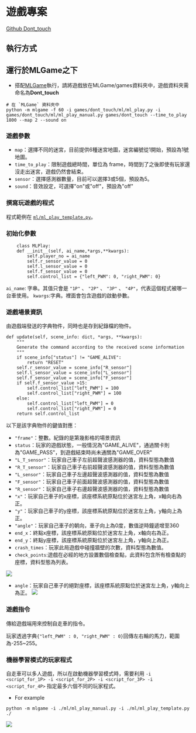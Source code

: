 # 遊戲專案
[Github Dont_touch](https://github.com/yen900611/Dont_touch)

## 執行方式
## 運行於MLGame之下
* 搭配[MLGame](https://github.com/PAIA-Playful-AI-Arena/MLGame)執行，請將遊戲放在MLGame/games資料夾中，遊戲資料夾需命名為**Dont_touch**
```
# 在 `MLGame` 資料夾中
python -m mlgame -f 60 -i games/dont_touch/ml/ml_play.py -i games/dont_touch/ml/ml_play_manual.py games/dont_touch --time_to_play 1800 --map 2 --sound on
```
### 遊戲參數
* `map`：選擇不同的迷宮，目前提供6種迷宮地圖，迷宮編號從1開始，預設為1號地圖。
* `time_to_play`：限制遊戲總時間，單位為 frame，時間到了之後即使有玩家還沒走出迷宮，遊戲仍然會結束。
* `sensor`：選擇感測器數量，目前可以選擇3或5個，預設為5。
* `sound`：音效設定，可選擇"on"或"off"，預設為"off"


### 撰寫玩遊戲的程式

程式範例在 [`ml/ml_play_template.py`](https://github.com/yen900611/Dont_touch/blob/master/ml/ml_play_template.py)。


### 初始化參數
```python=2
    class MLPlay:
    def __init__(self, ai_name,*args,**kwargs):
        self.player_no = ai_name
        self.r_sensor_value = 0
        self.l_sensor_value = 0
        self.f_sensor_value = 0
        self.control_list = {"left_PWM": 0, "right_PWM": 0}
```
`ai_name`: 字串。其值只會是 `"1P"` 、 `"2P"` 、 `"3P"` 、 `"4P"`，代表這個程式被哪一台車使用。
`kwargs`:字典。裡面會包含遊戲的啟動參數。

### 遊戲場景資訊

由遊戲端發送的字典物件，同時也是存到紀錄檔的物件。
```python=17
def update(self, scene_info: dict, *args, **kwargs):
    """
    Generate the command according to the received scene information
    """
    if scene_info["status"] != "GAME_ALIVE":
        return "RESET"
    self.r_sensor_value = scene_info["R_sensor"]
    self.l_sensor_value = scene_info["L_sensor"]
    self.f_sensor_value = scene_info["F_sensor"]
    if self.f_sensor_value >15:
        self.control_list["left_PWM"] = 100
        self.control_list["right_PWM"] = 100
    else:
        self.control_list["left_PWM"] = 0
        self.control_list["right_PWM"] = 0
    return self.control_list

```
以下是該字典物件的鍵值對應：

* `"frame"`：整數。紀錄的是第幾影格的場景資訊
* `status`：玩家的遊戲狀態，一般情況為"GAME_ALIVE"，通過關卡則為"GAME_PASS"，到遊戲結束時尚未通關為"GAME_OVER"
* `"L_T_sensor"`：玩家自己車子左前超聲波感測器的值，資料型態為數值
* `"R_T_sensor"`：玩家自己車子右前超聲波感測器的值，資料型態為數值
* `"L_sensor"`：玩家自己車子左邊超聲波感測器的值，資料型態為數值
* `"F_sensor"`：玩家自己車子前面超聲波感測器的值，資料型態為數值
* `"R_sensor"`：玩家自己車子右邊超聲波感測器的值，資料型態為數值
* `"x"`：玩家自己車子的x座標，該座標系統原點位於迷宮左上角，x軸向右為正。
* `"y"`：玩家自己車子的y座標，該座標系統原點位於迷宮左上角，y軸向上為正。
* `"angle"`：玩家自己車子的朝向，車子向上為0度，數值逆時鐘遞增至360
* `end_x`：終點x座標，該座標系統原點位於迷宮左上角，x軸向右為正。
* `end_y`：終點y座標，該座標系統原點位於迷宮左上角，y軸向上為正。
* `crash_times`：玩家此局遊戲中碰撞牆壁的次數，資料型態為數值。
* `check_points`:遊戲在必經的地方設置數個檢查點，此資料包含所有檢查點的座標，資料型態為列表。

![](https://i.imgur.com/4dcUjgr.png)
* `angle`：玩家自己車子的絕對座標，該座標系統原點位於迷宮左上角，y軸向上為正。
![](https://i.imgur.com/CjycT8e.png)

### 遊戲指令

傳給遊戲端用來控制自走車的指令。

玩家透過字典`{"left_PWM" : 0, "right_PWM" : 0}`回傳左右輪的馬力，範圍為-255~255。


### 機器學習模式的玩家程式

自走車可以多人遊戲，所以在啟動機器學習模式時，需要利用 `-i <script_for_1P> -i <script_for_2P> -i <script_for_3P> -i <script_for_4P>` 指定最多六個不同的玩家程式。
* For example
```shell
python -m mlgame -i ./ml/ml_play_manual.py -i ./ml/ml_play_template.py  ./ 
```


![](https://i.imgur.com/ubPC8Fp.jpg)